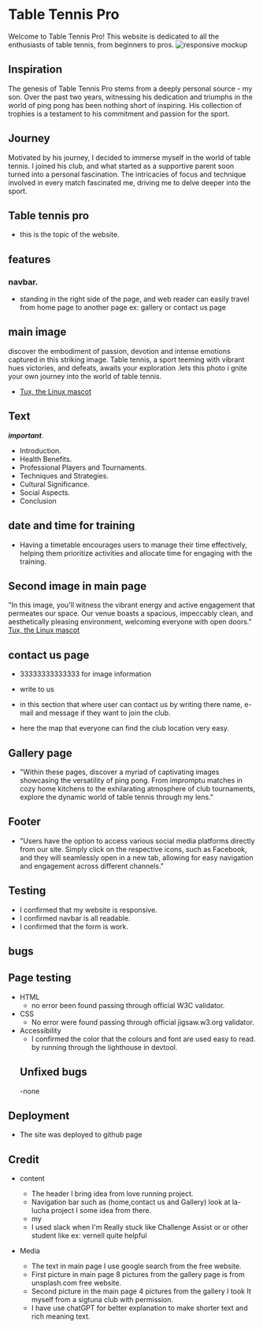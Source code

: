 
# Table Tennis Pro
Welcome to Table Tennis Pro! This website is dedicated to all the enthusiasts of table tennis, from beginners to pros.
![responsive mockup](https://ui.dev/amiresponsive?url=https://samgree.github.io/Table-Tennis/)

## Inspiration
The genesis of Table Tennis Pro stems from a deeply personal source - my son. Over the past two years, witnessing his dedication and triumphs in the world of ping pong has been nothing short of inspiring. His collection of trophies is a testament to his commitment and passion for the sport.

## Journey
Motivated by his journey, I decided to immerse myself in the world of table tennis. I joined his club, and what started as a supportive parent soon turned into a personal fascination. The intricacies of focus and technique involved in every match fascinated me, driving me to delve deeper into the sport.

## Table tennis pro
* this is the topic of the website.

## features
### navbar.
* standing in the right side of the page, and web reader can easily travel from home page to another page ex: gallery or contact us page

## main image
discover the embodiment of passion, devotion and intense emotions captured in this striking image. Table tennis, a sport teeming with vibrant hues victories, and defeats, awaits your exploration .lets this photo i gnite your own journey into the world of table tennis.
- [Tux, the Linux mascot](/assets/images/cover.amotion.img.jpg)

## Text
***important***.
- Introduction.
- Health Benefits.
- Professional Players and Tournaments.
- Techniques and Strategies.
- Cultural Significance.
- Social Aspects.
- Conclusion

## date and time for training
* Having a timetable encourages users to manage their time effectively, helping them prioritize activities and allocate time for engaging with the training.

## Second image in main page

 "In this image, you'll witness the vibrant energy and active engagement that permeates our space. Our venue boasts a spacious, impeccably clean, and aesthetically pleasing environment, welcoming everyone with open doors."
  [Tux, the Linux mascot](/assets/images/training-time.jpg)

## contact us page
 - 33333333333333  for image information

- write to us 

- in this section that where user can contact us by writing there name, e-mail and message if they want to join the club.
- here the map that everyone can find the club location very easy.

## Gallery page

- "Within these pages, discover a myriad of captivating images showcasing the versatility of ping pong. From impromptu matches in cozy home kitchens to the exhilarating atmosphere of club tournaments, explore the dynamic world of table tennis through my lens."

## Footer
- "Users have the option to access various social media platforms directly from our site. Simply click on the respective icons, such as Facebook, and they will seamlessly open in a new tab, allowing for easy navigation and engagement across different channels."

## Testing 
- I confirmed that my website is responsive.
- I confirmed navbar is all readable.
- I confirmed that the form is work. 
## bugs

## Page testing
- HTML
    - no error been found passing through official W3C validator. 
- CSS     
    - No error were found passing through official jigsaw.w3.org
 validator.
 - Accessibility
    - I confirmed the color that the colours and font are used easy to read. by running through the lighthouse in devtool. 
    ## Unfixed bugs
    -none
## Deployment
- The site was deployed to github page
## Credit
- content
   - The header I bring idea from love running project.
   - Navigation bar such as (home,contact us and Gallery) look at la-lucha project I some idea from there.
   - my
   - I used slack when I'm Really stuck like Challenge Assist or or other student like ex: vernell quite helpful
- Media
   
   - The text in main page I use google search from the free website.
   - First picture in main page 8 pictures from the gallery page is from unsplash.com free website.
   - Second picture in the main page 4 pictures from the gallery I took It myself from a sigtuna club with permission.
   - I have use chatGPT for better explanation to make shorter text and rich meaning text.










































